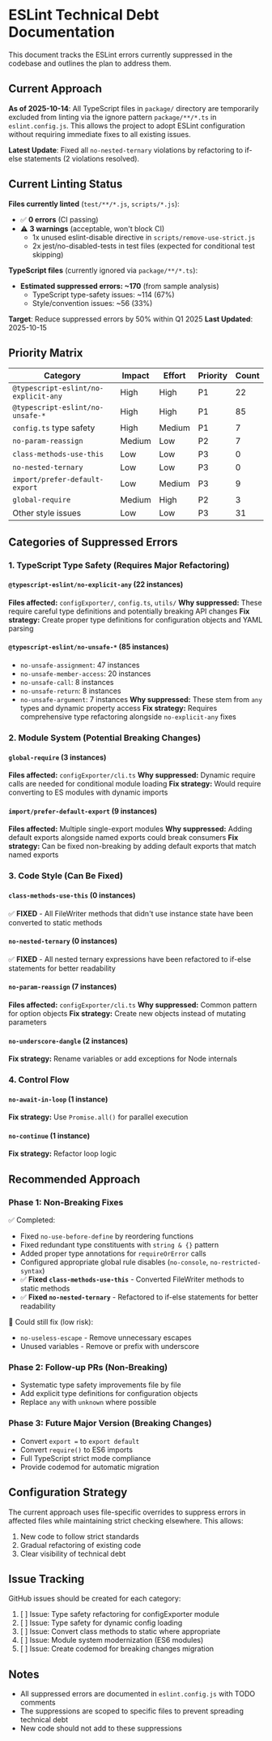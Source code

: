 # ESLint Technical Debt Documentation

This document tracks the ESLint errors currently suppressed in the codebase and outlines the plan to address them.

## Current Approach

**As of 2025-10-14**: All TypeScript files in `package/` directory are temporarily excluded from linting via the ignore pattern `package/**/*.ts` in `eslint.config.js`. This allows the project to adopt ESLint configuration without requiring immediate fixes to all existing issues.

**Latest Update**: Fixed all `no-nested-ternary` violations by refactoring to if-else statements (2 violations resolved).

## Current Linting Status

**Files currently linted** (`test/**/*.js`, `scripts/*.js`):

- ✅ **0 errors** (CI passing)
- ⚠️ **3 warnings** (acceptable, won't block CI)
  - 1x unused eslint-disable directive in `scripts/remove-use-strict.js`
  - 2x jest/no-disabled-tests in test files (expected for conditional test skipping)

**TypeScript files** (currently ignored via `package/**/*.ts`):

- **Estimated suppressed errors: ~170** (from sample analysis)
  - TypeScript type-safety issues: ~114 (67%)
  - Style/convention issues: ~56 (33%)

**Target**: Reduce suppressed errors by 50% within Q1 2025
**Last Updated**: 2025-10-15

## Priority Matrix

| Category                             | Impact | Effort | Priority | Count |
| ------------------------------------ | ------ | ------ | -------- | ----- |
| `@typescript-eslint/no-explicit-any` | High   | High   | P1       | 22    |
| `@typescript-eslint/no-unsafe-*`     | High   | High   | P1       | 85    |
| `config.ts` type safety              | High   | Medium | P1       | 7     |
| `no-param-reassign`                  | Medium | Low    | P2       | 7     |
| `class-methods-use-this`             | Low    | Low    | P3       | 0     |
| `no-nested-ternary`                  | Low    | Low    | P3       | 0     |
| `import/prefer-default-export`       | Low    | Medium | P3       | 9     |
| `global-require`                     | Medium | High   | P2       | 3     |
| Other style issues                   | Low    | Low    | P3       | 31    |

## Categories of Suppressed Errors

### 1. TypeScript Type Safety (Requires Major Refactoring)

#### `@typescript-eslint/no-explicit-any` (22 instances)

**Files affected:** `configExporter/`, `config.ts`, `utils/`
**Why suppressed:** These require careful type definitions and potentially breaking API changes
**Fix strategy:** Create proper type definitions for configuration objects and YAML parsing

#### `@typescript-eslint/no-unsafe-*` (85 instances)

- `no-unsafe-assignment`: 47 instances
- `no-unsafe-member-access`: 20 instances
- `no-unsafe-call`: 8 instances
- `no-unsafe-return`: 8 instances
- `no-unsafe-argument`: 7 instances
  **Why suppressed:** These stem from `any` types and dynamic property access
  **Fix strategy:** Requires comprehensive type refactoring alongside `no-explicit-any` fixes

### 2. Module System (Potential Breaking Changes)

#### `global-require` (3 instances)

**Files affected:** `configExporter/cli.ts`
**Why suppressed:** Dynamic require calls are needed for conditional module loading
**Fix strategy:** Would require converting to ES modules with dynamic imports

#### `import/prefer-default-export` (9 instances)

**Files affected:** Multiple single-export modules
**Why suppressed:** Adding default exports alongside named exports could break consumers
**Fix strategy:** Can be fixed non-breaking by adding default exports that match named exports

### 3. Code Style (Can Be Fixed)

#### `class-methods-use-this` (0 instances)

✅ **FIXED** - All FileWriter methods that didn't use instance state have been converted to static methods

#### `no-nested-ternary` (0 instances)

✅ **FIXED** - All nested ternary expressions have been refactored to if-else statements for better readability

#### `no-param-reassign` (7 instances)

**Files affected:** `configExporter/cli.ts`
**Why suppressed:** Common pattern for option objects
**Fix strategy:** Create new objects instead of mutating parameters

#### `no-underscore-dangle` (2 instances)

**Fix strategy:** Rename variables or add exceptions for Node internals

### 4. Control Flow

#### `no-await-in-loop` (1 instance)

**Fix strategy:** Use `Promise.all()` for parallel execution

#### `no-continue` (1 instance)

**Fix strategy:** Refactor loop logic

## Recommended Approach

### Phase 1: Non-Breaking Fixes

✅ Completed:

- Fixed `no-use-before-define` by reordering functions
- Fixed redundant type constituents with `string & {}` pattern
- Added proper type annotations for `requireOrError` calls
- Configured appropriate global rule disables (`no-console`, `no-restricted-syntax`)
- ✅ **Fixed `class-methods-use-this`** - Converted FileWriter methods to static methods
- ✅ **Fixed `no-nested-ternary`** - Refactored to if-else statements for better readability

🔧 Could still fix (low risk):

- `no-useless-escape` - Remove unnecessary escapes
- Unused variables - Remove or prefix with underscore

### Phase 2: Follow-up PRs (Non-Breaking)

- Systematic type safety improvements file by file
- Add explicit type definitions for configuration objects
- Replace `any` with `unknown` where possible

### Phase 3: Future Major Version (Breaking Changes)

- Convert `export =` to `export default`
- Convert `require()` to ES6 imports
- Full TypeScript strict mode compliance
- Provide codemod for automatic migration

## Configuration Strategy

The current approach uses file-specific overrides to suppress errors in affected files while maintaining strict checking elsewhere. This allows:

1. New code to follow strict standards
2. Gradual refactoring of existing code
3. Clear visibility of technical debt

## Issue Tracking

GitHub issues should be created for each category:

1. [ ] Issue: Type safety refactoring for configExporter module
2. [ ] Issue: Type safety for dynamic config loading
3. [ ] Issue: Convert class methods to static where appropriate
4. [ ] Issue: Module system modernization (ES6 modules)
5. [ ] Issue: Create codemod for breaking changes migration

## Notes

- All suppressed errors are documented in `eslint.config.js` with TODO comments
- The suppressions are scoped to specific files to prevent spreading technical debt
- New code should not add to these suppressions
